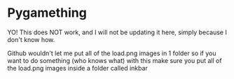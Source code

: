 # Pygamething

YO! This does NOT work, and I will not be updating it here, simply because I don't know how. 

Github wouldn't let me put all of the load.png images in 1 folder so if you want to do something (who knows what) with this make sure you put all of the load.png images inside a folder called inkbar

